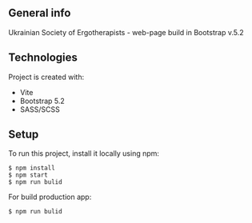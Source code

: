 ## General info
Ukrainian Society of Ergotherapists - web-page build in Bootstrap v.5.2

## Technologies
Project is created with:
* Vite
* Bootstrap 5.2
* SASS/SCSS

## Setup
To run this project, install it locally using npm:

```
$ npm install
$ npm start
$ npm run bulid 
```

For build production app:

```
$ npm run bulid 
```